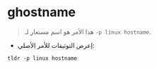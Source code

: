 # ghostname

> هذا الأمر هو اسم مستعار لـ `-p linux hostname`.

- إعرض التوثيقات للأمر الأصلي:

`tldr -p linux hostname`
